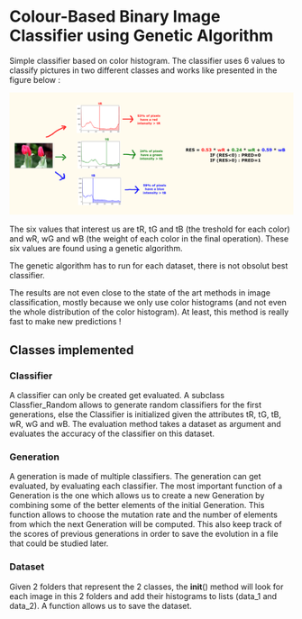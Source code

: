 # Colour-Based Binary Image Classifier using Genetic Algorithm
Simple classifier based on color histogram. The classifier uses 6 values to classify pictures in two different classes and works like presented in the figure below :

![Schema](figures/schema.png)

The six values that interest us are tR, tG and tB (the treshold for each color) and wR, wG and wB (the weight of each color in the final operation). These six values are found using a genetic algorithm.

The genetic algorithm has to run for each dataset, there is not obsolut best classifier.

The results are not even close to the state of the art methods in image classification, mostly because we only use color histograms (and not even the whole distribution of the color histogram). At least, this method is really fast to make new predictions !

## Classes implemented

### Classifier

A classifier can only be created get evaluated. A subclass Classfier_Random allows to generate random classifiers for the first generations, else the Classifier is initialized given the attributes tR, tG, tB, wR, wG and wB. The evaluation method takes a dataset as argument and evaluates the accuracy of the classifier on this dataset.

### Generation

A generation is made of multiple classifiers. The generation can get evaluated, by evaluating each classifier. The most important function of a Generation is the one which allows us to create a new Generation by combining some of the better elements of the initial Generation.
This function allows to choose the mutation rate and the number of elements from which the next Generation will be computed.
This also keep track of the scores of previous generations in order to save the evolution in a file that could be studied later.

### Dataset

Given 2 folders that represent the 2 classes, the __init__() method will look for each image in this 2 folders and add their histograms to lists (data_1 and data_2). A function allows us to save the dataset.

